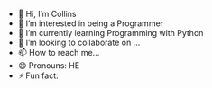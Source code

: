 - 👋 Hi, I’m Collins
- 👀 I’m interested in being a Programmer
- 🌱 I’m currently learning Programming with Python
- 💞️ I’m looking to collaborate on ...
- 📫 How to reach me...
- 😄 Pronouns: HE
- ⚡ Fun fact: 

<!---
oruko1/oruko1 is a ✨ special ✨ repository because its `README.md` (this file) appears on your GitHub profile.
You can click the Preview link to take a look at your changes.
--->
